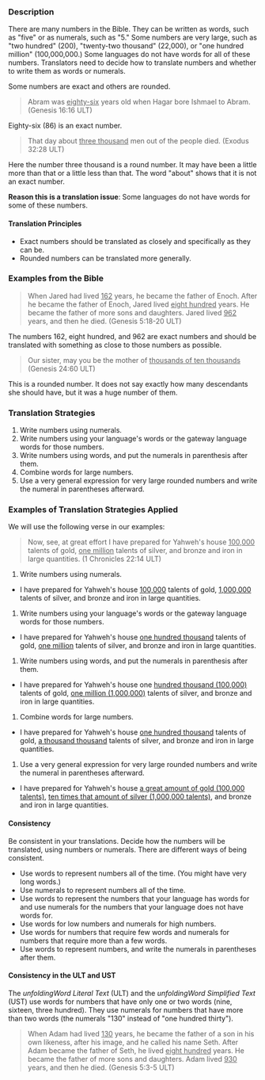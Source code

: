 

### Description

There are many numbers in the Bible. They can be written as words, such as "five" or as numerals, such as "5." Some numbers are very large, such as "two hundred" (200), "twenty-two thousand" (22,000), or "one hundred million" (100,000,000.) Some languages do not have words for all of these numbers. Translators need to decide how to translate numbers and whether to write them as words or numerals.

Some numbers are exact and others are rounded.
>Abram was <u>eighty-six</u> years old when Hagar bore Ishmael to Abram. (Genesis 16:16 ULT)

Eighty-six (86) is an exact number.
>That day about <u>three thousand</u> men out of the people died. (Exodus 32:28 ULT)

Here the number three thousand is a round number. It may have been a little more than that or a little less than that. The word "about" shows that it is not an exact number.

**Reason this is a translation issue**: Some languages do not have words for some of these numbers.

#### Translation Principles

* Exact numbers should be translated as closely and specifically as they can be.
* Rounded numbers can be translated more generally.

### Examples from the Bible

>When Jared had lived <u>162</u> years, he became the father of Enoch. After he became the father of Enoch, Jared lived <u>eight hundred</u> years. He became the father of more sons and daughters. Jared lived <u>962</u> years, and then he died. (Genesis 5:18-20 ULT)

The numbers 162, eight hundred, and 962 are exact numbers and should be translated with something as close to those numbers as possible.
>Our sister, may you be the mother of <u>thousands of ten thousands</u> (Genesis 24:60 ULT)

This is a rounded number. It does not say exactly how many descendants she should have, but it was a huge number of them.

### Translation Strategies

1. Write numbers using numerals.
1. Write numbers using your language's words or the gateway language words for those numbers.
1. Write numbers using words, and put the numerals in parenthesis after them.
1. Combine words for large numbers.
1. Use a very general expression for very large rounded numbers and write the numeral in parentheses afterward.

### Examples of Translation Strategies Applied

We will use the following verse in our examples:
>Now, see, at great effort I have prepared for Yahweh's house <u>100,000</u> talents of gold, <u>one million</u> talents of silver, and bronze and iron in large quantities. (1 Chronicles 22:14 ULT)

1. Write numbers using numerals.

  * I have prepared for Yahweh's house <u>100,000</u> talents of gold, <u>1,000,000</u> talents of silver, and bronze and iron in large quantities.

1. Write numbers using your language's words or the gateway language words for those numbers.

  * I have prepared for Yahweh's house <u>one hundred thousand</u> talents of gold, <u>one million</u> talents of silver, and bronze and iron in large quantities.

1. Write numbers using words, and put the numerals in parenthesis after them.

  * I have prepared for Yahweh's house one <u>hundred thousand (100,000)</u> talents of gold, <u>one million (1,000,000)</u> talents of silver, and bronze and iron in large quantities.

1. Combine words for large numbers.

  * I have prepared for Yahweh's house <u>one hundred thousand</u> talents of gold, <u>a thousand thousand</u> talents of silver, and bronze and iron in large quantities.

1. Use a very general expression for very large rounded numbers and write the numeral in parentheses afterward.

  * I have prepared for Yahweh's house <u>a great amount of gold (100,000 talents)</u>, <u>ten times that amount of silver (1,000,000 talents)</u>, and bronze and iron in large quantities.

#### Consistency

Be consistent in your translations. Decide how the numbers will be translated, using numbers or numerals. There are different ways of being consistent.

* Use words to represent numbers all of the time. (You might have very long words.)
* Use numerals to represent numbers all of the time.
* Use words to represent the numbers that your language has words for and use numerals for the numbers that your language does not have words for.
* Use words for low numbers and numerals for high numbers.
* Use words for numbers that require few words and numerals for numbers that require more than a few words.
* Use words to represent numbers, and write the numerals in parentheses after them.

#### Consistency in the ULT and UST

The *unfoldingWord Literal Text* (ULT) and the *unfoldingWord Simplified Text* (UST) use words for numbers that have only one or two words (nine, sixteen, three hundred). They use numerals for numbers that have more than two words (the numerals "130" instead of "one hundred thirty").
>When Adam had lived <u>130</u> years, he became the father of a son in his own likeness, after his image, and he called his name Seth. After Adam became the father of Seth, he lived <u>eight hundred</u> years. He became the father of more sons and daughters. Adam lived <u>930</u> years, and then he died.  (Genesis 5:3-5 ULT)
